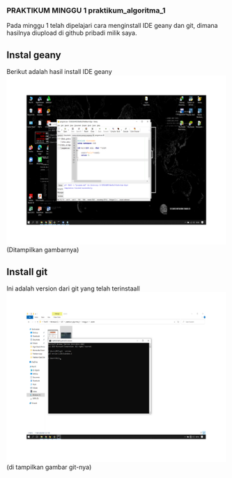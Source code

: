 ### PRAKTIKUM MINGGU 1 praktikum_algoritma_1

Pada minggu 1 telah  dipelajari cara menginstall IDE geany dan git, dimana hasilnya diupload di github pribadi milik saya.

## Instal geany
Berikut adalah hasil install IDE geany
![geany interface](assets/image1.png)
(Ditampilkan gambarnya)

## Install git
Ini adalah version dari git yang telah terinstaall
![git version](assets/image2.png)
(di tampilkan gambar git-nya)
